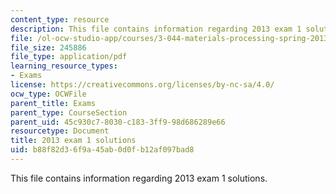 ```yaml
---
content_type: resource
description: This file contains information regarding 2013 exam 1 solutions.
file: /ol-ocw-studio-app/courses/3-044-materials-processing-spring-2013/b88f82d36f9a45ab0d0fb12af097bad8_MIT3_044S13_2013exam1solns.pdf
file_size: 245886
file_type: application/pdf
learning_resource_types:
- Exams
license: https://creativecommons.org/licenses/by-nc-sa/4.0/
ocw_type: OCWFile
parent_title: Exams
parent_type: CourseSection
parent_uid: 45c930c7-8030-c183-3ff9-98d686289e66
resourcetype: Document
title: 2013 exam 1 solutions
uid: b88f82d3-6f9a-45ab-0d0f-b12af097bad8
---
```

This file contains information regarding 2013 exam 1 solutions.